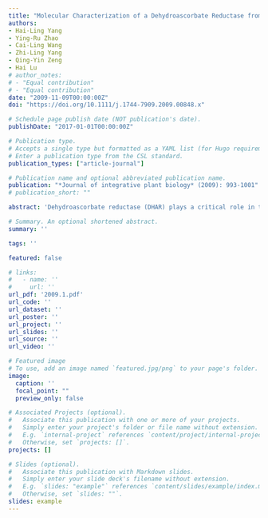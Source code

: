 ```yaml
---
title: "Molecular Characterization of a Dehydroascorbate Reductase from Pinus Bungeana"
authors:
- Hai-Ling Yang
- Ying-Ru Zhao
- Cai-Ling Wang
- Zhi-Ling Yang
- Qing-Yin Zeng
- Hai Lu
# author_notes:
# - "Equal contribution"
# - "Equal contribution"
date: "2009-11-09T00:00:00Z"
doi: "https://doi.org/10.1111/j.1744-7909.2009.00848.x" 

# Schedule page publish date (NOT publication's date).
publishDate: "2017-01-01T00:00:00Z"

# Publication type.
# Accepts a single type but formatted as a YAML list (for Hugo requirements).
# Enter a publication type from the CSL standard.
publication_types: ["article-journal"]

# Publication name and optional abbreviated publication name.
publication: "*Journal of integrative plant biology* (2009): 993-1001"
# publication_short: ""

abstract: 'Dehydroascorbate reductase (DHAR) plays a critical role in the ascorbate-glutathione recycling reaction for most higher plants. To date, studies on DHAR in higher plants have focused largely on Arabidopsis and agricultural plants, and there is virtually no information on the molecular characteristics of DHAR in gymnosperms. The present study reports the cloning and characteristics of a DHAR (PbDHAR) from a pine, Pinus bungeana Zucc. ex Endl. The PbDHAR gene encodes a protein of 215 amino acid residues with a calculated molecular mass of 24.26 kDa. The predicted 3-D structure of PbDHAR showed a typical glutathione S-transferase fold. Reverse transcription-polymerase chain reaction revealed that the PbDHAR was a constitutive expression gene in P. bungeana. The expression level of PbDHAR mRNA in P. bungeana seedlings did not show significant change under high temperature stress. The recombinant PbDHAR was overexpressed in Escherichia coli following purification with affinity chromatography. The recombinant PbDHAR exhibited enzymatic activity (19.84 mu mol/min per mg) and high affinity (a K-m of 0.08 mM) towards the substrates dehydroascorbate (DHA). Moreover, the recombinant PbDHAR was a thermostable enzyme, and retained 77% of its initial activity at 55 degrees C. The present study is the first to provide a detailed molecular characterization of the DHAR in P. bungeana.'

# Summary. An optional shortened abstract.
summary: ''

tags: ''

featured: false

# links:
#   - name: ''
#     url: ''
url_pdf: '2009.1.pdf'
url_code: ''
url_dataset: ''
url_poster: ''
url_project: ''
url_slides: ''
url_source: ''
url_video: ''

# Featured image
# To use, add an image named `featured.jpg/png` to your page's folder. 
image:
  caption: ''
  focal_point: ""
  preview_only: false

# Associated Projects (optional).
#   Associate this publication with one or more of your projects.
#   Simply enter your project's folder or file name without extension.
#   E.g. `internal-project` references `content/project/internal-project/index.md`.
#   Otherwise, set `projects: []`.
projects: []

# Slides (optional).
#   Associate this publication with Markdown slides.
#   Simply enter your slide deck's filename without extension.
#   E.g. `slides: "example"` references `content/slides/example/index.md`.
#   Otherwise, set `slides: ""`.
slides: example
---
```



